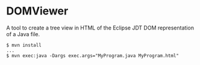 # DOMViewer
A tool to create a tree view in HTML of the Eclipse JDT DOM representation of a Java file.

```
$ mvn install
...
$ mvn exec:java -Dargs exec.args="MyProgram.java MyProgram.html"
```

